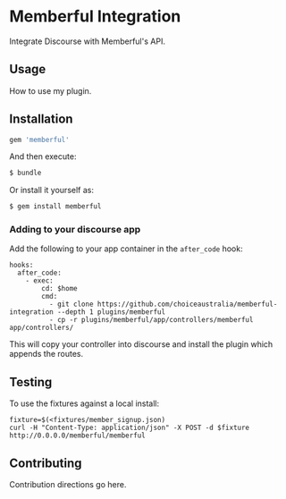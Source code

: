# Memberful Integration

Integrate Discourse with Memberful's API.

## Usage
How to use my plugin.

## Installation

```ruby
gem 'memberful'
```

And then execute:
```bash
$ bundle
```

Or install it yourself as:
```bash
$ gem install memberful
```

### Adding to your discourse app

Add the following to your app container in the `after_code` hook:

```
hooks:
  after_code:
    - exec:
        cd: $home
        cmd:
          - git clone https://github.com/choiceaustralia/memberful-integration --depth 1 plugins/memberful
          - cp -r plugins/memberful/app/controllers/memberful app/controllers/
```

This will copy your controller into discourse and install the plugin which appends the routes.

## Testing

To use the fixtures against a local install:

```
fixture=$(<fixtures/member_signup.json)
curl -H "Content-Type: application/json" -X POST -d $fixture http://0.0.0.0/memberful/memberful
```

## Contributing
Contribution directions go here.
